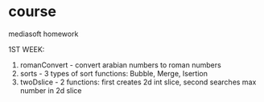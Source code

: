 # course
mediasoft homework

1ST WEEK:
  1) romanConvert - convert arabian numbers to roman numbers
  2) sorts - 3 types of sort functions: Bubble, Merge, Isertion
  3) twoDslice - 2 functions: first creates 2d int slice, second searches max number in 2d slice
